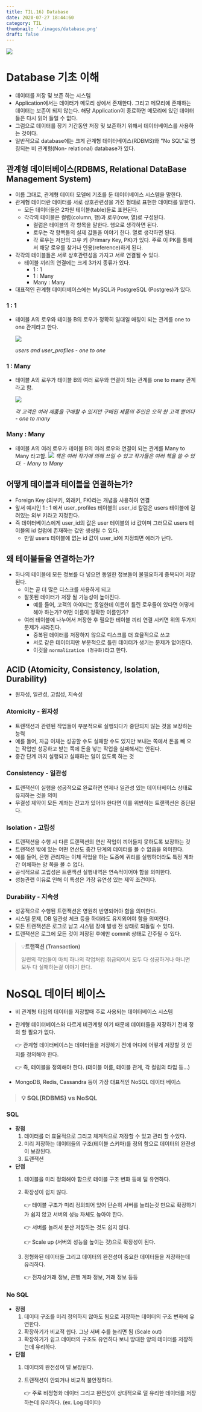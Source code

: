 ```yaml
---
title: TIL.16) Database
date: 2020-07-27 18:44:60
category: TIL
thumbnail: './images/database.png' 
draft: false
---
```


![](./images/database.png)

# Database 기초 이해

- 데이터를 저장 및 보존 하는 시스템
- Application에서는 데이터가 메모리 상에서 존재한다. 그리고 메모리에 존재하는 데이터는 보존이 되지 않는다. 해당 Application이 종료하면 메모리에 있던 데이터들은 다시 읽어 들일 수 없다.
- 그럼으로 데이터를 장기 기간동안 저장 및 보존하기 위해서 데이터베이스를 사용하는 것이다.
- 일반적으로 database에는 크게 관계형 데이터베이스(RDBMS)와 "No SQL"로 명칭되는 비 관계형(Non- relational) database가 있다.

## 관계형 데이터베이스(RDBMS, Relational DataBase Management System)

- 이름 그대로, 관계형 데이터 모델에 기초를 둔 데이터베이스 시스템을 말한다.
- 관계형 데이터란 데이터를 서로 상호관련성을 가진 형태로 표현한 데이터를 말한다.
    - 모든 데이터들은 2차원 테이블(table)들로 표현된다.
    - 각각의 테이블은 컬럼(column, 행)과 로우(row, 열)로 구성된다.
        - 컬럼은 테이블의 각 항목을 말한다. 행으로 생각하면 된다.
        - 로우는 각 항목들의 실제 값들을 이야기 한다. 열로 생각하면 된다.
        - 각 로우는 저만의 고유 키 (Primary Key, PK)가 있다. 주로 이 PK를 통해서 해당 로우를 찾거나 인용(reference)하게 된다.
- 각각의 테이블들은 서로 상호관련성을 가지고 서로 연결될 수 있다.
    - 테이블 끼리의 연결에는 크게 3가지 종류가 있다.
        - 1 : 1
        - 1 : Many
        - Many : Many
- 대표적인 관계형 데이터베이스에는 MySQL과 PostgreSQL (Postgres)가 있다.

### 1 : 1

- 테이블 A의 로우와 테이블 B의 로우가 정확히 일대일 매칭이 되는 관계를 one to one 관계라고 한다.

    ![](https://images.velog.io/images/yongineer1990/post/6d44cb69-301d-4a78-ac36-6947af6e15be/image.png)
    
    *users and user_profiles - one to one*

### 1 : Many

- 테이블 A의 로우가 테이블 B의 여러 로우와 연결이 되는 관계를 one to many 관계라고 함.
    
    ![](https://images.velog.io/images/yongineer1990/post/35fc4c62-291c-4da8-a1ef-04c58a8bd25d/image.png)

    *각 고객은 여러 제품을 구매할 수 있지만 구매된 제품의 주인은 오직 한 고객 뿐이다 - one to many*

### Many : Many

- 테이블 A의 여러 로우가 테이블 B의 여러 로우와 연결이 되는 관계를 Many to Many 라고함.
![](https://images.velog.io/images/yongineer1990/post/189409b5-30eb-47f2-a732-399daf22b58c/image.png)
*책은 여러 작가에 의해 쓰일 수 있고 작가들은 여러 책을 쓸 수 있다. - Many to Many*

## 어떻게 테이블과 테이블을 연결하는가?

- Foreign Key (외부키, 외래키, FK)라는 개념을 사용하여 연결
- 앞서 예시인 1 : 1 에서 user_profiles 테이블의 user_id 칼럼은 users 테이블에 걸려있는 외부 키라고 지정한다.
- 즉 데이터베이스에게 user_id의 값은 user 테이블의 id 값이며 그러므로 users 테이블의 id 컬럼에 존재하는 값만 생성될 수 있다.
    - 만일 users 테이블에 없는 id 값이 user_id에 지정되면 에러가 난다.

## 왜 테이블들을 연결하는가?

- 하나의 테이블에 모든 정보를 다 넣으면 동일한 정보들이 불필요하게 중복되어 저장된다.
    - 이는 곧 더 많은 디스크를 사용하게 되고
    - 잘못된 데이터가 저장 될 가능성이 높아진다.
        - 예를 들어, 고객의 아이디는 동일한데 이름이 틀린 로우들이 있다면 어떻게 해야 하는가? 어떤 이름이 정확한 이름인가?
    - 여러 테이블에 나누어서 저장한 후 필요한 테이블 끼리 연결 시키면 위의 두가지 문제가 사라진다.
        - 중복된 데이터를 저장하지 않으로 디스크를 더 효율적으로 쓰고
        - 서로 같은 데이터지만 부분적으로 틀린 데이터가 생기는 문제가 없어진다.
        - 이것을 `normalization (졍규화)`라고 한다.

## ACID (Atomicity, Consistency, Isolation, Durability)

- 원자성, 일관성, 고립성, 지속성

### Atomicity - 원자성

- 트랜잭션과 관련된 작업들이 부분적으로 실행되다가 중단되지 않는 것을 보장하는 능력
- 예를 들어, 자금 이체는 성공할 수도 실패할 수도 있지만 보내는 쪽에서 돈을 빼 오는 작업만 성공하고 받는 쪽에 돈을 넣는 작업을 실패해서는 안된다.
- 중간 단계 까지 실행되고 실패하는 일이 없도록 하는 것

### Consistency - 일관성

- 트랜잭션이 실행을 성공적으로 완료하면 언제나 일관성 있는 데이터베이스 상태로 유지하는 것을 의미
- 무결성 제약이 모든 계좌는 잔고가 있어야 한다면 이를 위반하는 트랜잭션은 중단된다.

### Isolation - 고립성

- 트랜잭션을 수행 시 다른 트랜잭션의 연산 작업이 끼어들지 못하도록 보장하는 것
- 트랜잭션 밖에 있는 어떤 연산도 중간 단계의 데이터를 볼 수 없음을 의미한다.
- 예를 들어, 은행 관리자는 이체 작업을 하는 도중에 쿼리를 실행하더라도 특정 계좌간 이체하는 양 쪽을 볼 수 없다.
- 공식적으로 고립성은 트랜잭션 실행내역은 연속적이어야 함을 의미한다.
- 성능관련 이유로 인해 이 특성은 가장 유연성 있는 제약 조건이다.

### Durability - 지속성

- 성공적으로 수행된 트랜잭션은 영원히 반영되어야 함을 의미한다.
- 시스템 문제, DB 일관성 체크 등을 하더라도 유지외어야 함을 의미한다.
- 모든 트랜잭션은 로그로 남고 시스템 장애 발생 전 상태로 되돌릴 수 있다.
- 트랜잭션은 로그에 모든 것이 저장된 후에만 commit 상태로 간주될 수 있다.

> 💡**트랜잭션 (Transaction)**
>
>일련의 작업들이 마치 하나의 작업처럼 취급되어서 모두 다 성공하거나 아니면 모두 다 실패하는걸 이야기 한다.

# NoSQL 데이터 베이스

- 비 관계형 타입의 데이터를 저장할때 주로 사용되는 데이터베이스 시스템
- 관계형 데이터베이스와 다르게 비관계형 이기 때문에 데이터들을 저장하기 전에 정의 할 필요가 없다.
    
    👉 관계형 데이터베이스는 데이터들을 저장하기 전에 어디에 어떻게 저장할 것 인지를 정의해야 한다.
    
    👉 즉, 테이블을 정의해야 한다. (테이블 이름, 테이블 관계, 각 컬럼의 타입 등...)
- MongoDB, Redis, Cassandra 등이 가장 대표적인 NoSQL 데이터 베이스

> ### 💡 SQL(RDBMS) vs NoSQL
### SQL
- **장점**
    1. 데이터를 더 효율적으로 그리고 체계적으로 저장할 수 있고 관리 할 수있다.
    2. 미리 저장하는 데이터들의 구조(테이블 스키마)를 정의 함으로 데이터의 완전성이 보장된다.
    3. 트랜잭션
- **단점**
    1. 테이블을 미리 정의해야 함으로 테이블 구조 변화 등에 덜 유연하다.
    2. 확장성이 쉽지 않다.

        👉 테이블 구조가 미리 정의되어 있어 단순히 서버를 늘리는것 만으로 확장하기가 쉽지 않고 
        서버의 성능 자체도 높아야 한다.
        
        👉 서버를 늘려서 분산 저장하는 것도 쉽지 않다.
        
        👉 Scale up (서버의 성능을 높이는 것)으로 확장성이 된다.
    3. 정형화된 데이터들 그리고 데이터의 완전성이 중요한 데이터들을 저장하는데 유리하다.
        
        👉 전자상거래 정보, 은행 계좌 정보, 거래 정보 등등
### No SQL
- **장점**
    1. 데이터 구조를 미리 정의하지 않아도 됨으로 저장하는 데이터의 구조 변화에 유연한다.
    2. 확장하기가 비교적 쉽다. 그냥 서버 수를 늘리면 됨 (Scale out)
    3. 확장하기가 쉽고 데이터의 구조도 유연하다 보니 방대한 양의 데이터를 저장하는데 유리하다.
- **단점**
    1. 데이터의 완전성이 덜 보장된다.
    2. 트랜잭션이 안되거나 비교적 불안정하다.
		
        👉  주로 비정형화 데이터 그리고 완전성이 상대적으로 덜 유리한 데이터를 저장하는데 유리하다. (ex. Log 데이터)
